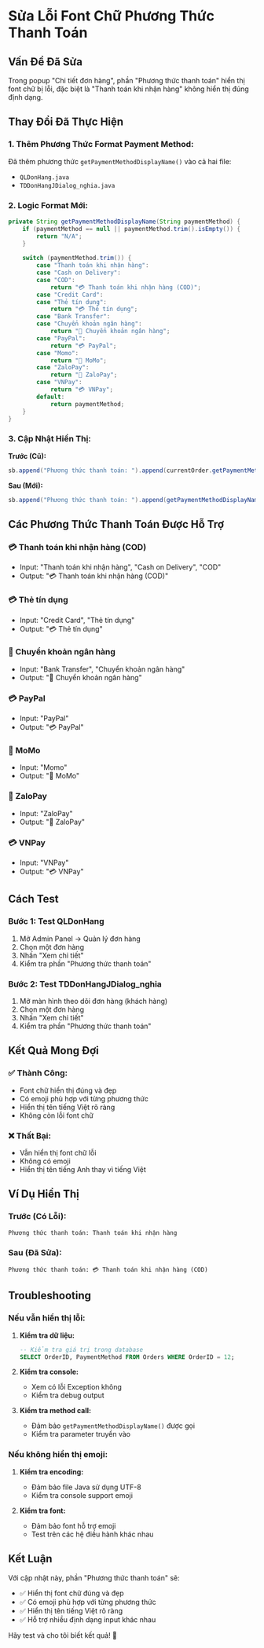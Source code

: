 # Sửa Lỗi Font Chữ Phương Thức Thanh Toán

## Vấn Đề Đã Sửa

Trong popup "Chi tiết đơn hàng", phần "Phương thức thanh toán" hiển thị font chữ bị lỗi, đặc biệt là "Thanh toán khi nhận hàng" không hiển thị đúng định dạng.

## Thay Đổi Đã Thực Hiện

### **1. Thêm Phương Thức Format Payment Method:**

Đã thêm phương thức `getPaymentMethodDisplayName()` vào cả hai file:
- `QLDonHang.java`
- `TDDonHangJDialog_nghia.java`

### **2. Logic Format Mới:**

```java
private String getPaymentMethodDisplayName(String paymentMethod) {
    if (paymentMethod == null || paymentMethod.trim().isEmpty()) {
        return "N/A";
    }
    
    switch (paymentMethod.trim()) {
        case "Thanh toán khi nhận hàng":
        case "Cash on Delivery":
        case "COD":
            return "💳 Thanh toán khi nhận hàng (COD)";
        case "Credit Card":
        case "Thẻ tín dụng":
            return "💳 Thẻ tín dụng";
        case "Bank Transfer":
        case "Chuyển khoản ngân hàng":
            return "🏦 Chuyển khoản ngân hàng";
        case "PayPal":
            return "💳 PayPal";
        case "Momo":
            return "📱 MoMo";
        case "ZaloPay":
            return "📱 ZaloPay";
        case "VNPay":
            return "💳 VNPay";
        default:
            return paymentMethod;
    }
}
```

### **3. Cập Nhật Hiển Thị:**

**Trước (Cũ):**
```java
sb.append("Phương thức thanh toán: ").append(currentOrder.getPaymentMethod() != null ? currentOrder.getPaymentMethod() : "N/A").append("\n");
```

**Sau (Mới):**
```java
sb.append("Phương thức thanh toán: ").append(getPaymentMethodDisplayName(currentOrder.getPaymentMethod())).append("\n");
```

## Các Phương Thức Thanh Toán Được Hỗ Trợ

### **💳 Thanh toán khi nhận hàng (COD)**
- Input: "Thanh toán khi nhận hàng", "Cash on Delivery", "COD"
- Output: "💳 Thanh toán khi nhận hàng (COD)"

### **💳 Thẻ tín dụng**
- Input: "Credit Card", "Thẻ tín dụng"
- Output: "💳 Thẻ tín dụng"

### **🏦 Chuyển khoản ngân hàng**
- Input: "Bank Transfer", "Chuyển khoản ngân hàng"
- Output: "🏦 Chuyển khoản ngân hàng"

### **💳 PayPal**
- Input: "PayPal"
- Output: "💳 PayPal"

### **📱 MoMo**
- Input: "Momo"
- Output: "📱 MoMo"

### **📱 ZaloPay**
- Input: "ZaloPay"
- Output: "📱 ZaloPay"

### **💳 VNPay**
- Input: "VNPay"
- Output: "💳 VNPay"

## Cách Test

### **Bước 1: Test QLDonHang**
1. Mở Admin Panel → Quản lý đơn hàng
2. Chọn một đơn hàng
3. Nhấn "Xem chi tiết"
4. Kiểm tra phần "Phương thức thanh toán"

### **Bước 2: Test TDDonHangJDialog_nghia**
1. Mở màn hình theo dõi đơn hàng (khách hàng)
2. Chọn một đơn hàng
3. Nhấn "Xem chi tiết"
4. Kiểm tra phần "Phương thức thanh toán"

## Kết Quả Mong Đợi

### **✅ Thành Công:**
- Font chữ hiển thị đúng và đẹp
- Có emoji phù hợp với từng phương thức
- Hiển thị tên tiếng Việt rõ ràng
- Không còn lỗi font chữ

### **❌ Thất Bại:**
- Vẫn hiển thị font chữ lỗi
- Không có emoji
- Hiển thị tên tiếng Anh thay vì tiếng Việt

## Ví Dụ Hiển Thị

### **Trước (Có Lỗi):**
```
Phương thức thanh toán: Thanh toán khi nhận hàng
```

### **Sau (Đã Sửa):**
```
Phương thức thanh toán: 💳 Thanh toán khi nhận hàng (COD)
```

## Troubleshooting

### **Nếu vẫn hiển thị lỗi:**

1. **Kiểm tra dữ liệu:**
   ```sql
   -- Kiểm tra giá trị trong database
   SELECT OrderID, PaymentMethod FROM Orders WHERE OrderID = 12;
   ```

2. **Kiểm tra console:**
   - Xem có lỗi Exception không
   - Kiểm tra debug output

3. **Kiểm tra method call:**
   - Đảm bảo `getPaymentMethodDisplayName()` được gọi
   - Kiểm tra parameter truyền vào

### **Nếu không hiển thị emoji:**

1. **Kiểm tra encoding:**
   - Đảm bảo file Java sử dụng UTF-8
   - Kiểm tra console support emoji

2. **Kiểm tra font:**
   - Đảm bảo font hỗ trợ emoji
   - Test trên các hệ điều hành khác nhau

## Kết Luận

Với cập nhật này, phần "Phương thức thanh toán" sẽ:
- ✅ Hiển thị font chữ đúng và đẹp
- ✅ Có emoji phù hợp với từng phương thức
- ✅ Hiển thị tên tiếng Việt rõ ràng
- ✅ Hỗ trợ nhiều định dạng input khác nhau

Hãy test và cho tôi biết kết quả! 🚀
